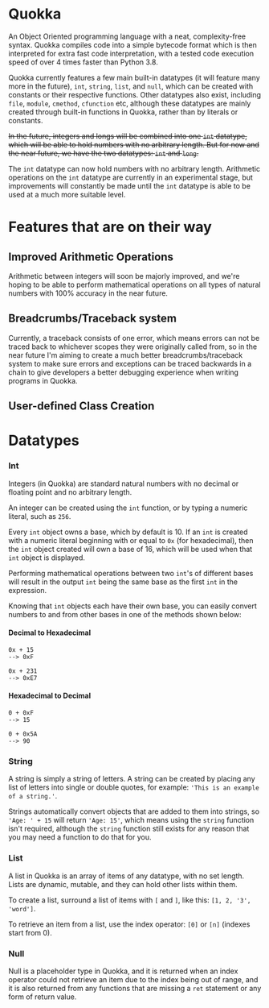 # Quokka

An Object Oriented programming language with a neat, complexity-free syntax.
Quokka compiles code into a simple bytecode format which is then interpreted for extra fast code interpretation, with a tested code execution speed of over 4 times faster than Python 3.8.

Quokka currently features a few main built-in datatypes (it will feature many more in the future), `int`, `string`, `list`, and `null`, which can be created with constants or their respective functions. Other datatypes also exist, including `file`, `module`, `cmethod`, `cfunction` etc, although these datatypes are mainly created through built-in functions in Quokka, rather than by literals or constants.

~~In the future, integers and longs will be combined into one `int` datatype, which will be able to hold numbers with no arbitrary length. But for now and the near future, we have the two datatypes: `int` and `long`.~~

The `int` datatype can now hold numbers with no arbitrary length. Arithmetic operations on the `int` datatype are currently in an experimental stage, but improvements will constantly be made until the `int` datatype is able to be used at a much more suitable level.


# Features that are on their way

## Improved Arithmetic Operations

Arithmetic between integers will soon be majorly improved, and we're hoping to be able to perform mathematical operations on all types of natural numbers with 100% accuracy in the near future.

## Breadcrumbs/Traceback system

Currently, a traceback consists of one error, which means errors can not be traced back to whichever scopes they were originally called from, so in the near future I'm aiming to create a much better breadcrumbs/traceback system to make sure errors and exceptions can be traced backwards in a chain to give developers a better debugging experience when writing programs in Quokka.

## User-defined Class Creation


# Datatypes

### Int

Integers (in Quokka) are standard natural numbers with no decimal or floating point and no arbitrary length.

An integer can be created using the `int` function, or by typing a numeric literal, such as `256`.

Every `int` object owns a base, which by default is 10. If an `int` is created with a numeric literal beginning with or equal to `0x` (for hexadecimal), then the `int` object created will own a base of 16, which will be used when that `int` object is displayed.

Performing mathematical operations between two `int`'s of different bases will result in the output `int` being the same base as the first `int` in the expression.

Knowing that `int` objects each have their own base, you can easily convert numbers to and from other bases in one of the methods shown below:

#### Decimal to Hexadecimal

    0x + 15
    --> 0xF

    0x + 231
    --> 0xE7

#### Hexadecimal to Decimal

    0 + 0xF
    --> 15

    0 + 0x5A
    --> 90


### String

A string is simply a string of letters. A string can be created by placing any list of letters into single or double quotes, for example: `'This is an example of a string.'`.

Strings automatically convert objects that are added to them into strings, so `'Age: ' + 15` will return `'Age: 15'`, which means using the `string` function isn't required, although the `string` function still exists for any reason that you may need a function to do that for you.

### List

A list in Quokka is an array of items of any datatype, with no set length. Lists are dynamic, mutable, and they can hold other lists within them.

To create a list, surround a list of items with `[` and `]`, like this: `[1, 2, '3', 'word']`.

To retrieve an item from a list, use the index operator: `[0]` or `[n]` (indexes start from 0).

### Null

Null is a placeholder type in Quokka, and it is returned when an index operator could not retrieve an item due to the index being out of range, and it is also returned from any functions that are missing a `ret` statement or any form of return value.
